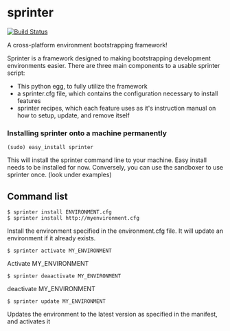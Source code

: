 sprinter
========
[![Build Status](https://travis-ci.org/toumorokoshi/sprinter.png)](https://travis-ci.org/toumorokoshi/sprinter)

A cross-platform environment bootstrapping framework!

Sprinter is a framework designed to making bootstrapping development environments easier. There are three main components to a usable sprinter script:
* This python egg, to fully utilize the framework
* a sprinter.cfg file, which contains the configuration necessary to install features
* sprinter recipes, which each feature uses as it's instruction manual on how to setup, update, and remove itself 

### Installing sprinter onto a machine permanently
    (sudo) easy_install sprinter

This will install the sprinter command line to your machine. Easy install needs to be installed for now. Conversely, you can use the sandboxer to use sprinter once. (look under examples)

Command list
------------
    $ sprinter install ENVIRONMENT.cfg
    $ sprinter install http://myenvironment.cfg
Install the environment specified in the environment.cfg file. It will update an environment if it already exists.

    $ sprinter activate MY_ENVIRONMENT

Activate MY_ENVIRONMENT

    $ sprinter deaactivate MY_ENVIRONMENT

deactivate MY_ENVIRONMENT

    $ sprinter update MY_ENVIRONMENT

Updates the environment to the latest version as specified in the manifest, and activates it
